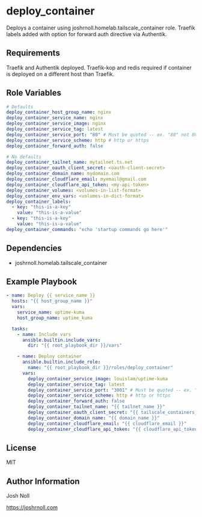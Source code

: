 deploy_container
=========

Deploys a container using joshrnoll.homelab.tailscale_container role. Traefik labels added with option for forward auth directive via Authentik.

Requirements
------------

Traefik and Authentik deployed. Traefik-kop and redis required if container is deployed on a different host than Traefik. 

Role Variables
--------------

```YAML
# Defaults
deploy_container_host_group_name: nginx
deploy_container_service_name: nginx
deploy_container_service_image: nginx
deploy_container_service_tag: latest
deploy_container_service_port: "80" # Must be quoted -- ex. "80" not 80
deploy_container_service_scheme: http # http or https
deploy_container_forward_auth: false

# No defaults
deploy_container_tailnet_name: mytailnet.ts.net
deploy_container_oauth_client_secret: <oauth-client-secret>
deploy_container_domain_name: mydomain.com
deploy_container_cloudflare_email: myemail@gmail.com
deploy_container_cloudflare_api_token: <my-api-token>
deploy_container_volumes: <volumes-in-list-format>
deploy_container_env_vars: <volumes-in-dict-format>
deploy_container_labels:
  - key: "this-is-a-key"
    value: "this-is-a-value"
  - key: "this-is-a-key"
    value: "this-is-a-value"
deploy_container_commands: "echo 'startup commands go here'"

```

Dependencies
------------

- joshrnoll.homelab.tailscale_container

Example Playbook
----------------

```YAML
- name: Deploy {{ service_name }}
  hosts: "{{ host_group_name }}"
  vars:
    service_name: uptime-kuma
    host_group_name: uptime_kuma

  tasks:
    - name: Include vars
      ansible.builtin.include_vars:
        dir: "{{ root_playbook_dir }}/vars"

    - name: Deploy container
      ansible.builtin.include_role:
        name: "{{ root_playbook_dir }}/roles/deploy_container"
      vars:
        deploy_container_service_image: louislam/uptime-kuma
        deploy_container_service_tag: latest
        deploy_container_service_port: "3001" # Must be quoted -- ex. "80" not 80
        deploy_container_service_scheme: http # http or https
        deploy_container_forward_auth: false
        deploy_container_tailnet_name: "{{ tailnet_name }}"
        deploy_container_oauth_client_secret: "{{ tailscale_containers_oauth_client['secret'] }}"
        deploy_container_domain_name: "{{ domain_name }}"
        deploy_container_cloudflare_email: "{{ cloudflare_email }}"
        deploy_container_cloudflare_api_token: "{{ cloudflare_api_token }}"
```

License
-------

MIT

Author Information
------------------
Josh Noll

https://joshrnoll.com
